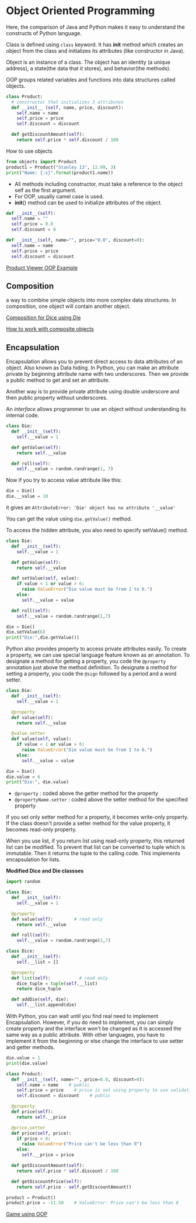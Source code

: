 # Object Oriented Programming

Here, the comparison of Java and Python makes it easy to understand the constructs of Python language.

Class is defined using `class` keyword. It has __init__ method which creates an object from the class and initializes its attributes (like constructor in Java).

Object is an instance of a class. The object has an identity (a unique address), a state(the data that it stores), and behavior(the methods).

OOP groups related variables and functions into data structures called objects.

```python
class Product:
  # constructor that initializes 3 attributes
  def __init__ (self, name, price, discount):
    self.name = name
    self.price = price
    self.discount = discount

  def getDiscountAmount(self):
    return self.price * self.discount / 100
```

How to use objects

```python
from objects import Product
product1 = Product("Stanley 13", 12.99, 3)
print("Name: {:s}".format(product1.name))
```

- All methods including constructor, must take a reference to the object self as the first argument.
- For OOP, usually camel case is used.
- __init__() method can be used to initialize attributes of the object.

```python
def __init__(self):
  self.name = ""
  self.price = 0.0
  self.discount = 0
```

```python
def __init__(self, name="", price="0.0", discount=0):
  self.name = name
  self.price = price
  self.discount = discount
```

[Product Viewer OOP Example](../examples/product_viewer.py)

## Composition

a way to combine simple objects into more complex data structures. In composition, one object will contain another object.

[Composition for Dice using Die](../examples/dice.py)

[How to work with composite objects](../examples/dice_roller.py)

## Encapsulation

Encapsulation allows you to prevent direct access to data attributes of an object. Also known as Data hiding.
In Python, you can make an attribute private by beginning attribute name with two underscores. Then we provide a public method to get and set an attribute.

Another way is to provide private attribute using double underscore and then public property without underscores.

An *interface* allows programmer to use an object without understanding its internal code.

```python
class Die:
  def __init__(self):
    self.__value = 1

  def getValue(self):
    return self.__value

  def roll(self):
    self.__value = random.randrange(1, 7)
```

Now if you try to access value attribute like this:

```python
die = Die()
die.__value = 10
```

it gives an `AttributeError: 'Die' object has no attribute '__value'`

You can get the value using `die.getValue()` method.

To access the hidden attribute, you also need to specify setValue() method.

```python
class Die:
  def __init__(self):
    self.__value = 1

  def getValue(self):
    return self.__value

  def setValue(self, value):
    if value < 1 or value > 6:
      raise ValueError("Die value must be from 1 to 6.")
    else:
      self.__value = value

  def roll(self):
    self.__value = random.randrange(1,7)
```

```python
die = Die()
die.setValue(6)
print("Die:",die.getValue())
```

Python also provides property to access private attributes easily. To create a property, we can use special language feature known as an annotation. To designate a method for getting a property, you code the `@property` annotation just above the method definition. To designate a method for setting a property, you code the `@sign` followed by a period and a word setter.

```python
class Die:
  def __init__(self):
    self.__value = 1

  @property
  def value(self):
    return self.__value

  @value.setter
  def value(self, value):
    if value < 1 or value > 6:
      raise ValueError("Die value must be from 1 to 6.")
    else:
      self.__value = value
```

```python
die = Die()
die.value = 6
print("Die:", die.value)
```

- `@property` : coded above the getter method for the property
- `@propertyName.setter` : coded above the setter method for the specified property

If you set only setter method for a property, it becomes write-only property. If the class doesn't provide a setter method for the value property, it becomes read-only property.

When you use list, if you return list using read-only property, this returned list can be modified. To prevent that list can be converted to tuple which is immutable. Then it returns the tuple to the calling code. This implements encapsulation for lists.

**Modified Dice and Die classses**

```python
import random

class Die:
  def __init__(self):
    self.__value = 1

  @property
  def value(self):        # read only
    return self.__value

  def roll(self):
    self.__value = random.randrange(1,7)

class Dice:
  def __init__(self):
    self.__list = []

  @property
  def list(self):           # read only
    dice_tuple = tuple(self.__list)
    return dice_tuple

  def addDie(self, die):
    self.__list.append(die)
```

With Python, you can wait until you find real need to implement Encapsulation. However, if you do need to implement, you can simply create property and the interface won't be changed as it is accessed the same way as a public attribute. With other languages, you have to implement it from the beginning or else change the interface to use setter and getter methods.

```python
die.value = 1
print(die.value)
```

```python
class Product:
  def __init__(self, name="", price=0.0, discount=0):
    self.name = name    # public
    self.price = price    # price is set using property to use validation in the setter method.
    self.discount = discount    # public

  @property
  def price(self):
    return self.__price

  @price.setter
  def price(self, price):
    if price < 0:
      raise ValueError("Price can't be less than 0")
    else:
      self.__price = price

  def getDiscountAmount(self):
    return self.price * self.discount / 100

  def getDiscountPrice(self):
    return self.price - self.getDiscountAmount()
```

```python
product = Product()
product.price = -11.50    # ValueError: Price can't be less than 0
```

[Game using OOP](../examples/pig_dice/pig_dice.py)
